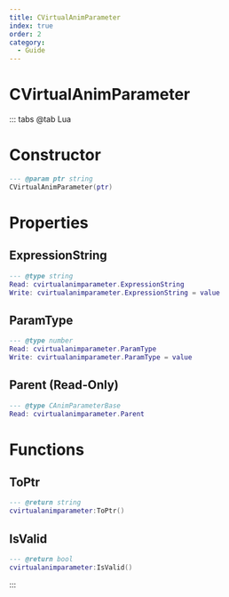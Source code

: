 ```yaml
---
title: CVirtualAnimParameter
index: true
order: 2
category:
  - Guide
---
```


# CVirtualAnimParameter

::: tabs
@tab Lua
# Constructor
```lua
--- @param ptr string
CVirtualAnimParameter(ptr)
```
# Properties
## ExpressionString 
```lua
--- @type string
Read: cvirtualanimparameter.ExpressionString
Write: cvirtualanimparameter.ExpressionString = value
```
## ParamType 
```lua
--- @type number
Read: cvirtualanimparameter.ParamType
Write: cvirtualanimparameter.ParamType = value
```
## Parent (Read-Only)
```lua
--- @type CAnimParameterBase
Read: cvirtualanimparameter.Parent
```
# Functions
## ToPtr
```lua
--- @return string
cvirtualanimparameter:ToPtr()
```
## IsValid
```lua
--- @return bool
cvirtualanimparameter:IsValid()
```

:::